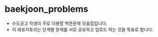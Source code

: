 # baekjoon_problems
- 수도공고 학생이 주로 이용할 백준문제 모음집입니다.   
- 이 레포지토리는 단계별 문제를 서로 공유하고 업로드 하는 것을 목표로 합니다.
